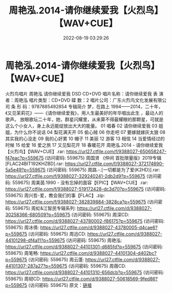﻿---
title: 周艳泓.2014-请你继续爱我【火烈鸟】【WAV+CUE】
date: 2022-08-19 03:29:26
categories: WAV车载音乐、镜像
tags: 华语中文
---
# 周艳泓.2014-请你继续爱我【火烈鸟】【WAV+CUE】

火烈鸟唱片 周艳泓 请你继续爱我 DSD CD+DVD
唱片名称：请你继续爱我
表 演 者：周艳泓
唱片类型：CD+DVD
碟 数：2
唱片公司：广东火烈鸟文化发展有限公司
条 形 码：9787885492854
专辑简介
梦，在路上
1994——2014，二十年，《又见茉莉花》——《请你继续爱我》，用人生最美好的年华唱出此生 ，最动人的歌声。
放眼歌坛二十年，她，群星闪耀里，从来算不得最耀眼的那颗星，可就是这么个小女人，身上永远能绽放出大大的能量。
01 唱春
02 请你继续爱我
03 姐姐，为什么你不说话
04 梨花满天开
05 偷心贼
06 你走吧
07 要嫁就嫁灰太狼
08 其实我的心没走
09 我的心好累
10 帽子
11 美丽
12 游客
13 相信
14 当爱情经过的时候
15 给爱
16 爱之旅
17 又见梨花开
18 春暖花开
周艳泓.2014 - 请你继续爱我【火烈鸟】【WAV+CUE】.rar: https://url27.ctfile.com/f/9388027-650658247-f47eac?p=559675
(访问密码: 559675)
周国贤 《仲间 首批限量版》2019专辑[FLAC24BIT192KHZBD].rar: https://url27.ctfile.com/f/9388027-372174890-5a5e49?p=559675
(访问密码: 559675)
周路.-.[一切都是为了爱(K2HD)].rar: https://url27.ctfile.com/f/9388027-329240241-2db2d9?p=559675
(访问密码: 559675)
周美茵.1990 - 没有忘掉的面容【EPIC】【WAV+CUE】.rar: https://url27.ctfile.com/f/9388027-519172428-dc3d70?p=559675
(访问密码: 559675)
周兴哲-爱，教会我们的事【FLAC】.zip: https://url27.ctfile.com/f/9388027-382839884-3828ca?p=559675
(访问密码: 559675)
周虹&江智民专辑系列: https://url27.ctfile.com/d/9388027-30258366-680509?p=559675
(访问密码: 559675)
周深CD: https://url27.ctfile.com/d/9388027-43780002-f86175?p=559675
(访问密码: 559675)
周冰倩: https://url27.ctfile.com/d/9388027-43780005-d4cae6?p=559675
(访问密码: 559675)
周迅CD: https://url27.ctfile.com/d/9388027-44101298-df4a11?p=559675
(访问密码: 559675)
周艳泓: https://url27.ctfile.com/d/9388027-44101301-d685fd?p=559675
(访问密码: 559675)
周笔畅: https://url27.ctfile.com/d/9388027-44101304-d402bc?p=559675
(访问密码: 559675)
周云蓬: https://url27.ctfile.com/d/9388027-44101307-287a27?p=559675
(访问密码: 559675)
周薇CD: https://url27.ctfile.com/d/9388027-44101310-656dcb?p=559675
(访问密码: 559675)
周韧CD: https://url27.ctfile.com/d/9388027-50618569-9fed86?p=559675
(访问密码: 559675)
原文：[链接](https://blog.sina.com.cn/s/blog_1647c7e7601030yxv.html)